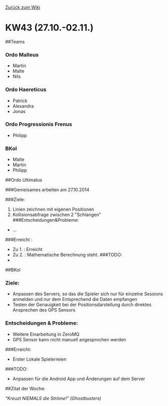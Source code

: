 [Zurück zum Wiki](https://github.com/Institute-Web-Science-and-Technologies/GeoVisualization/wiki/Entwicklungstagebuch)
# KW43 (27.10.-02.11.)
##Teams
### Ordo Malleus
* Martin 
* Malte 
* Nils

### Ordo Haereticus
* Patrick
* Alexandra
* Jonas

### Ordo Progressionis Frenus
* Philipp

### BKoI
* Malte
* Martin
* Philipp

##Ordo Ultimatus

###Gemeisames arbeiten am 27.10.2014


###Ziele:
 1. Linien zeichnen mit eigenen Positionen 
 2. Kollisionsabfrage zwischen 2 "Schlangen"
###Entscheidungen&Probleme:
* ...

###Erreicht :
* Zu 1. : Erreicht
* Zu 2. : Mathematische Berechnung steht.
###TODO:
* 

##BKoI

### Ziele:
 *  Anpassen des Servers, so das die Spieler sich nur für einzelne Sessions anmelden und nur dem Entsprechend die Daten empfangen
 * Testen der Genauigkeit bei der Positionsdarstellung durch direktes Ansprechen des GPS Sensors
 
### Entscheidungen & Probleme:
* Weitere Einarbeitung in ZeroMQ
* GPS Sensor kann nicht manuell angesprochen werden

###Erreicht:
* Erster Lokale Spielerreien

###TODO:
* Anpassen für die Android App und Änderungen auf dem Server


 

##Zitat der Woche:

_"Kreuzt NIEMALS die Ströme!" (Ghostbusters)_
